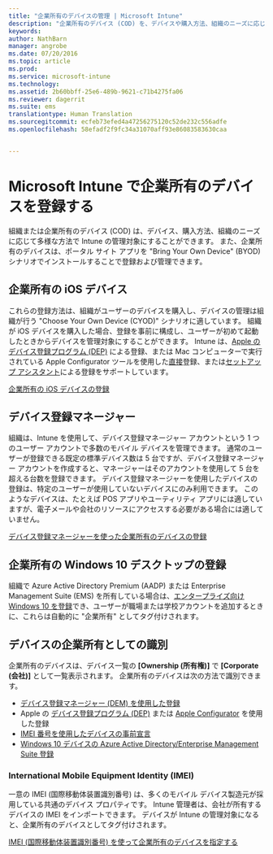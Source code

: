 ```yaml
---
title: "企業所有のデバイスの管理 | Microsoft Intune"
description: "企業所有のデバイス (COD) を、デバイスや購入方法、組織のニーズに応じて多様な方法で管理対象にする。"
keywords: 
author: NathBarn
manager: angrobe
ms.date: 07/20/2016
ms.topic: article
ms.prod: 
ms.service: microsoft-intune
ms.technology: 
ms.assetid: 2b60bbff-25e6-489b-9621-c71b4275fa06
ms.reviewer: dagerrit
ms.suite: ems
translationtype: Human Translation
ms.sourcegitcommit: ecfeb73efed4a47256275120c52de232c556adfe
ms.openlocfilehash: 58efadf2f9fc34a31070aff93e86083583630caa


---
```


# Microsoft Intune で企業所有のデバイスを登録する
組織または企業所有のデバイス (COD) は、デバイス、購入方法、組織のニーズに応じて多様な方法で Intune の管理対象にすることができます。 また、企業所有のデバイスは、ポータル サイト アプリを "Bring Your Own Device" (BYOD) シナリオでインストールすることで登録および管理できます。

## 企業所有の iOS デバイス
これらの登録方法は、組織がユーザーのデバイスを購入し、デバイスの管理は組織が行う "Choose Your Own Device (CYOD)" シナリオに適しています。 組織が iOS デバイスを購入した場合、登録を事前に構成し、ユーザーが初めて起動したときからデバイスを管理対象にすることができます。 Intune は、[Apple のデバイス登録プログラム (DEP)](ios-device-enrollment-program-in-microsoft-intune.md) による登録、または Mac コンピューターで実行されている Apple Configurator ツールを使用した[直接](ios-direct-enrollment-in-microsoft-intune.md)登録、または[セットアップ アシスタント](ios-setup-assistant-enrollment-in-microsoft-intune.md)による登録をサポートしています。

[企業所有の iOS デバイスの登録](enroll-corporate-owned-ios-devices-in-microsoft-intune.md)

## デバイス登録マネージャー
組織は、Intune を使用して、デバイス登録マネージャー アカウントという 1 つのユーザー アカウントで多数のモバイル デバイスを管理できます。 通常のユーザーが登録できる既定の標準デバイス数は 5 台ですが、デバイス登録マネージャー アカウントを作成すると、マネージャーはそのアカウントを使用して 5 台を超える台数を登録できます。 デバイス登録マネージャーを使用したデバイスの登録は、特定のユーザーが使用していないデバイスにのみ利用できます。 このようなデバイスは、たとえば POS アプリやユーティリティ アプリには適していますが、電子メールや会社のリソースにアクセスする必要がある場合には適していません。

[デバイス登録マネージャーを使った企業所有のデバイスの登録](enroll-corporate-owned-devices-with-the-device-enrollment-manager-in-microsoft-intune.md)

## 企業所有の Windows 10 デスクトップの登録

組織で Azure Active Directory Premium (AADP) または Enterprise Management Suite (EMS) を所有している場合は、[エンタープライズ向け Windows 10 を登録](https://docs.microsoft.com/active-directory/active-directory-azureadjoin-windows10-devices-overview)でき、ユーザーが職場または学校アカウントを追加するときに、これらは自動的に "企業所有" としてタグ付けされます。

## デバイスの企業所有としての識別

企業所有のデバイスは、デバイス一覧の **[Ownership (所有権)]** で **[Corporate (会社)]** として一覧表示されます。 企業所有のデバイスは次の方法で識別できます。

 - [デバイス登録マネージャー (DEM) を使用した登録](enroll-corporate-owned-devices-with-the-device-enrollment-manager-in-microsoft-intune.md)
 - Apple の [デバイス登録プログラム (DEP)](ios-device-enrollment-program-in-microsoft-intune.md) または [Apple Configurator](ios-setup-assistant-enrollment-in-microsoft-intune.md) を使用した登録
 - [IMEI 番号を使用したデバイスの事前宣言](specify-corporate-owned-devices-with-international-mobile-equipment-identity-imei-numbers.md)
 - [Windows 10 デバイスの Azure Active Directory/Enterprise Management Suite 登録](https://docs.microsoft.com/active-directory/active-directory-azureadjoin-windows10-devices-overview)

### International Mobile Equipment Identity (IMEI)

一意の IMEI (国際移動体装置識別番号) は、多くのモバイル デバイス製造元が採用している共通のデバイス プロパティです。 Intune 管理者は、会社が所有するデバイスの IMEI をインポートできます。 デバイスが Intune の管理対象になると、企業所有のデバイスとしてタグ付けされます。

[IMEI (国際移動体装置識別番号) を使って企業所有のデバイスを指定する](specify-corporate-owned-devices-with-international-mobile-equipment-identity-imei-numbers.md)



<!--HONumber=Jul16_HO4-->


